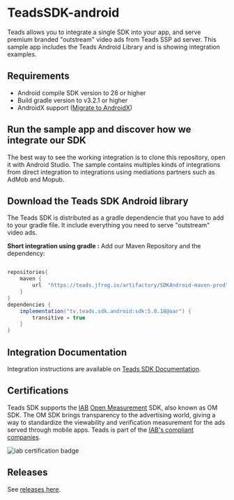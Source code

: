 # TeadsSDK-android

Teads allows you to integrate a single SDK into your app, and serve premium branded "outstream" video ads from Teads SSP ad server. This sample app includes the Teads Android Library and is showing integration examples.

## Requirements
* Android compile SDK version to 28 or higher
* Build gradle version to v3.2.1 or higher
* AndroidX support ([Migrate to AndroidX](https://developer.android.com/jetpack/androidx/migrate))

## Run the sample app and discover how we integrate our SDK
The best way to see the working integration is to clone this repository, open it with Android Studio. The sample contains multiples kinds of integrations from direct integration to integrations using mediations partners such as AdMob and Mopub.

## Download the Teads SDK Android library

The Teads SDK is distributed as a gradle dependencie that you have to add to your gradle file. It include everything you need to serve "outstream" video ads.

**Short integration using gradle :**
Add our Maven Repository and the dependency: 
```groovy

repositories{
    maven {
        url  "https://teads.jfrog.io/artifactory/SDKAndroid-maven-prod"
    }
}
dependencies {
    implementation("tv.teads.sdk.android:sdk:5.0.18@aar") {
        transitive = true
    }
}
```


## Integration Documentation
Integration instructions are available on [Teads SDK Documentation](https://support.teads.tv/support/solutions/articles/36000314755).

## Certifications

Teads SDK supports the [IAB](https://www.iabcertification.com/) [Open Measurement](https://iabtechlab.com/standards/open-measurement-sdk/) SDK, also known as OM SDK. The OM SDK brings transparency to the advertising world, giving a way to standardize the viewability and verification measurement for the ads served through mobile apps.  Teads is part of the [IAB's compliant companies](https://iabtechlab.com/compliance-programs/compliant-companies/). 

![iab certification badge](images/OMCompliant.png)

## Releases

See [releases here](https://github.com/teads/TeadsSDK-android/releases). 
